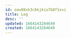 ```yaml
---
id: oau88xk3c6kjkiu7b8f1xvi
title: Log
desc: ''
updated: 1664143284649
created: 1664143284649
---
```


